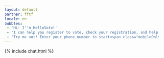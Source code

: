 ```yaml
---
layout: default
partner: fftf
locale: en
bubbles:
 - 'Hi! I''m HelloVote!'
 - 'I can help you register to vote, check your registration, and help your friends register.'
 - 'Try me out! Enter your phone number to start<span class="mobileOnly">, or <a href="https://m.me/hellovote">chat on Facebook Messenger</a></span>.'
---
```

{% include chat.html %}



